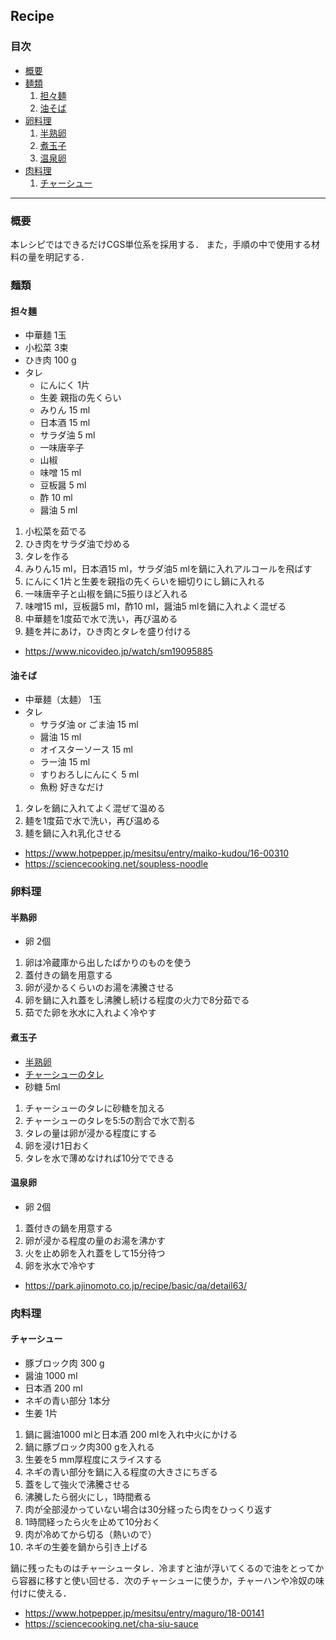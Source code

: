 ## Recipe
### 目次
- [概要](#abstract)
- [麺類](#noodles)
  1. [担々麺](#tantanmen)
  1. [油そば](#aburasoba)
- [卵料理](#egg)
  1. [半熟卵](#hanjukutamago)
  1. [煮玉子](#nitamago)
  1. [温泉卵](#onsentamago)
- [肉料理](#niku)
  1. [チャーシュー](#tya-syu-)

---

<a id="abstract"></a>
### 概要
本レシピではできるだけCGS単位系を採用する．
また，手順の中で使用する材料の量を明記する．

<a id="noodles"></a>
### 麺類
<a id="tantanmen"></a>
#### 担々麺
- 中華麺 1玉
- 小松菜 3束
- ひき肉 100 g
- タレ
  - にんにく 1片
  - 生姜 親指の先くらい
  - みりん 15 ml
  - 日本酒 15 ml
  - サラダ油 5 ml
  - 一味唐辛子
  - 山椒
  - 味噌 15 ml
  - 豆板醤 5 ml
  - 酢 10 ml
  - 醤油 5 ml

1. 小松菜を茹でる
1. ひき肉をサラダ油で炒める
1. タレを作る
  1. みりん15 ml，日本酒15 ml，サラダ油5 mlを鍋に入れアルコールを飛ばす
  1. にんにく1片と生姜を親指の先くらいを細切りにし鍋に入れる
  1. 一味唐辛子と山椒を鍋に5振りほど入れる
  1. 味噌15 ml，豆板醤5 ml，酢10 ml，醤油5 mlを鍋に入れよく混ぜる
1. 中華麺を1度茹で水で洗い，再び温める
1. 麺を丼にあけ，ひき肉とタレを盛り付ける

- https://www.nicovideo.jp/watch/sm19095885

<a id="aburasoba"></a>
#### 油そば
- 中華麺（太麺） 1玉
- タレ
  - サラダ油 or ごま油 15 ml
  - 醤油 15 ml
  - オイスターソース 15 ml
  - ラー油 15 ml
  - すりおろしにんにく 5 ml
  - 魚粉 好きなだけ

1. タレを鍋に入れてよく混ぜて温める
1. 麺を1度茹で水で洗い，再び温める
1. 麺を鍋に入れ乳化させる

- https://www.hotpepper.jp/mesitsu/entry/maiko-kudou/16-00310
- https://sciencecooking.net/soupless-noodle

<a id="egg"></a>
### 卵料理
<a id="hanjukutamago"></a>
#### 半熟卵
- 卵 2個

1. 卵は冷蔵庫から出したばかりのものを使う
1. 蓋付きの鍋を用意する
1. 卵が浸かるくらいのお湯を沸騰させる
1. 卵を鍋に入れ蓋をし沸騰し続ける程度の火力で8分茹でる
1. 茹でた卵を氷水に入れよく冷やす

<a id="nitamago"></a>
#### 煮玉子
- [半熟卵](#hanjukutamago)
- [チャーシューのタレ](#tya-syu-)
- 砂糖 5ml

1. チャーシューのタレに砂糖を加える
1. チャーシューのタレを5:5の割合で水で割る
1. タレの量は卵が浸かる程度にする
1. 卵を浸け1日おく
1. タレを水で薄めなければ10分でできる

<a id="onsentamago"></a>
#### 温泉卵
- 卵 2個

1. 蓋付きの鍋を用意する
1. 卵が浸かる程度の量のお湯を沸かす
1. 火を止め卵を入れ蓋をして15分待つ
1. 卵を氷水で冷やす

- https://park.ajinomoto.co.jp/recipe/basic/qa/detail63/

<a id="niku"></a>
### 肉料理
<a id="tya-syu-"></a>
#### チャーシュー
- 豚ブロック肉 300 g
- 醤油 1000 ml
- 日本酒 200 ml
- ネギの青い部分 1本分
- 生姜 1片

1. 鍋に醤油1000 mlと日本酒 200 mlを入れ中火にかける
1. 鍋に豚ブロック肉300 gを入れる
1. 生姜を5 mm厚程度にスライスする
1. ネギの青い部分を鍋に入る程度の大きさにちぎる
1. 蓋をして強火で沸騰させる
1. 沸騰したら弱火にし，1時間煮る
1. 肉が全部浸かっていない場合は30分経ったら肉をひっくり返す
1. 1時間経ったら火を止めて10分おく
1. 肉が冷めてから切る（熱いので）
1. ネギの生姜を鍋から引き上げる

鍋に残ったものはチャーシュータレ．冷ますと油が浮いてくるので油をとってから容器に移すと使い回せる．次のチャーシューに使うか，チャーハンや冷奴の味付けに使える．

- https://www.hotpepper.jp/mesitsu/entry/maguro/18-00141
- https://sciencecooking.net/cha-siu-sauce

